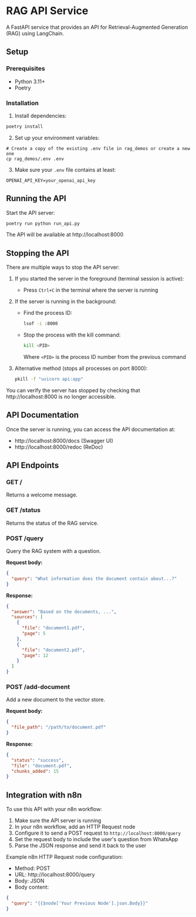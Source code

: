 # RAG API Service

A FastAPI service that provides an API for Retrieval-Augmented Generation (RAG) using LangChain.

## Setup

### Prerequisites

- Python 3.11+
- Poetry

### Installation

1. Install dependencies:

```bash
poetry install
```

2. Set up your environment variables:

```
# Create a copy of the existing .env file in rag_demos or create a new one
cp rag_demos/.env .env
```

3. Make sure your `.env` file contains at least:

```
OPENAI_API_KEY=your_openai_api_key
```

## Running the API

Start the API server:

```bash
poetry run python run_api.py
```

The API will be available at http://localhost:8000

## Stopping the API

There are multiple ways to stop the API server:

1. If you started the server in the foreground (terminal session is active):

   - Press `Ctrl+C` in the terminal where the server is running

2. If the server is running in the background:

   - Find the process ID:
     ```bash
     lsof -i :8000
     ```
   - Stop the process with the kill command:
     ```bash
     kill <PID>
     ```
     Where `<PID>` is the process ID number from the previous command

3. Alternative method (stops all processes on port 8000):
   ```bash
   pkill -f "uvicorn api:app"
   ```

You can verify the server has stopped by checking that http://localhost:8000 is no longer accessible.

## API Documentation

Once the server is running, you can access the API documentation at:

- http://localhost:8000/docs (Swagger UI)
- http://localhost:8000/redoc (ReDoc)

## API Endpoints

### GET /

Returns a welcome message.

### GET /status

Returns the status of the RAG service.

### POST /query

Query the RAG system with a question.

**Request body:**

```json
{
  "query": "What information does the document contain about...?"
}
```

**Response:**

```json
{
  "answer": "Based on the documents, ...",
  "sources": [
    {
      "file": "document1.pdf",
      "page": 5
    },
    {
      "file": "document2.pdf",
      "page": 12
    }
  ]
}
```

### POST /add-document

Add a new document to the vector store.

**Request body:**

```json
{
  "file_path": "/path/to/document.pdf"
}
```

**Response:**

```json
{
  "status": "success",
  "file": "document.pdf",
  "chunks_added": 15
}
```

## Integration with n8n

To use this API with your n8n workflow:

1. Make sure the API server is running
2. In your n8n workflow, add an HTTP Request node
3. Configure it to send a POST request to `http://localhost:8000/query`
4. Set the request body to include the user's question from WhatsApp
5. Parse the JSON response and send it back to the user

Example n8n HTTP Request node configuration:

- Method: POST
- URL: http://localhost:8000/query
- Body: JSON
- Body content:

```json
{
  "query": "{{$node['Your Previous Node'].json.Body}}"
}
```
